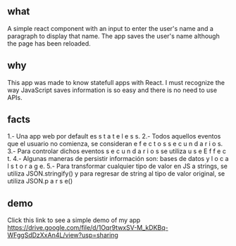 ## what
A simple react component with an input to enter the user's name and a paragraph to display that name. The app saves the user's name although the page has been	 reloaded.

## why
This app was made to know statefull apps with React. I must recognize the way JavaScript saves information is so easy and there is no need to use APIs.

## facts
1.- Una app web por default es s t a t e l e s s.
2.- Todos aquellos eventos que el usuario no comienza, se consideran e f e c t o s   s e c u n d a r i o s.
3.- Para controlar dichos eventos s e c u n d a r i o s se utiliza u s e E f f e c t.
4.- Algunas maneras de persistir información son: bases de datos y l o c a l s t o r a g e.
5.- Para transformar cualquier tipo de valor en JS a strings, se utiliza JSON.stringify() y para regresar de string al tipo de valor original, se utiliza JSON.p a r s e()

## demo
Click this link to see a simple demo of my app
https://drive.google.com/file/d/1Oqr9twxSV-M_kDKBq-WFggSdDzXxAn4L/view?usp=sharing
